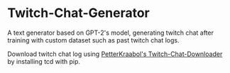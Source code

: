# Twitch-Chat-Generator
A text generator based on GPT-2's model, generating twitch chat after training with custom dataset such as past twitch chat logs.

Download twitch chat log using [PetterKraabol's Twitch-Chat-Downloader](https://github.com/PetterKraabol/Twitch-Chat-Downloader) by installing tcd with pip.
